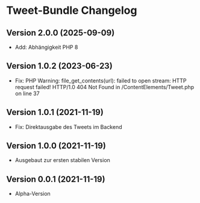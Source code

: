 # Tweet-Bundle Changelog

## Version 2.0.0 (2025-09-09)

* Add: Abhängigkeit PHP 8

## Version 1.0.2 (2023-06-23)

* Fix: PHP Warning: file_get_contents(url): failed to open stream: HTTP request failed! HTTP/1.0 404 Not Found in /ContentElements/Tweet.php on line 37

## Version 1.0.1 (2021-11-19)

* Fix: Direktausgabe des Tweets im Backend

## Version 1.0.0 (2021-11-19)

* Ausgebaut zur ersten stabilen Version

## Version 0.0.1 (2021-11-19)

* Alpha-Version
